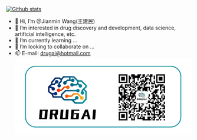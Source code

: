 [![Github stats](https://github-readme-stats.vercel.app/api/?username=AspirinCode&ver=2)](https://github.com/AspirinCode/github-readme-stats)
 
- 👋 Hi, I’m @Jianmin Wang(王建民)
- 👀 I’m interested in drug discovery and development, data science, artificial intelligence, etc.
- 🌱 I’m currently learning ...
- 💞️ I’m looking to collaborate on ...
- 📫 E-mail: drugai@hotmail.com
![DrugAI](https://github.com/AspirinCode/AspirinCode/blob/main/DrugAI.png)
<!---
AspirinCode/AspirinCode is a ✨ special ✨ repository because its `README.md` (this file) appears on your GitHub profile.
You can click the Preview link to take a look at your changes.
--->
